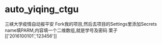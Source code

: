 # auto_yiqing_ctgu
三峡大学疫情自动报平安
Fork我的项目,然后去项目的Settings里添加Secrets
name填PARM,内容填一个二维数组,就是学号及密码
栗子[['2016100101','123456']]
